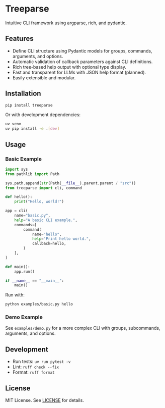 # Treeparse

Intuitive CLI framework using argparse, rich, and pydantic.

## Features

- Define CLI structure using Pydantic models for groups, commands, arguments, and options.
- Automatic validation of callback parameters against CLI definitions.
- Rich tree-based help output with optional type display.
- Fast and transparent for LLMs with JSON help format (planned).
- Easily extensible and modular.

## Installation

```bash
pip install treeparse
```

Or with development dependencies:

```bash
uv venv
uv pip install -e .[dev]
```

## Usage

### Basic Example

```python
import sys
from pathlib import Path

sys.path.append(str(Path(__file__).parent.parent / "src"))
from treeparse import cli, command

def hello():
    print("Hello, world!")

app = cli(
    name="basic.py",
    help="A basic CLI example.",
    commands=[
        command(
            name="hello",
            help="Print hello world.",
            callback=hello,
        )
    ],
)

def main():
    app.run()

if __name__ == "__main__":
    main()

```

Run with:

```bash
python examples/basic.py hello
```

### Demo Example

See `examples/demo.py` for a more complex CLI with groups, subcommands, arguments, and options.

## Development

- Run tests: `uv run pytest -v`
- Lint: `ruff check --fix`
- Format: `ruff format`

## License

MIT License. See [LICENSE](LICENSE) for details.


